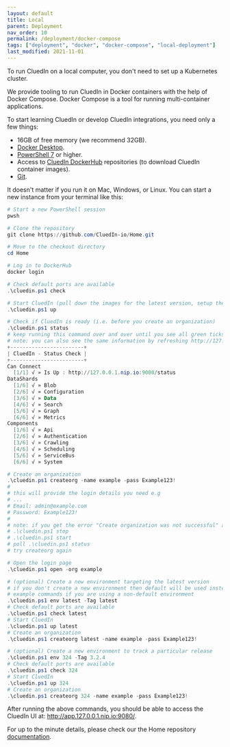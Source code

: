 ```yaml
---
layout: default
title: Local
parent: Deployment
nav_order: 10
permalink: /deployment/docker-compose
tags: ["deployment", "docker", "docker-compose", "local-deployment"]
last_modified: 2021-11-01
---
```


To run CluedIn on a local computer, you don't need to set up a Kubernetes cluster. 

We provide tooling to run CluedIn in Docker containers with the help of Docker Compose. Docker Compose is a tool for running multi-container applications.

To start learning CluedIn or develop CluedIn integrations, you need only a few things:

* 16GB of free memory (we recommend 32GB).
* [Docker Desktop](https://www.docker.com/products/docker-desktop).
* [PowerShell 7](https://docs.microsoft.com/en-us/powershell/scripting/install/installing-powershell?view=powershell-7.1) or higher.
* Access to [CluedIn DockerHub](https://hub.docker.com/orgs/cluedin) repositories (to download CluedIn container images).
* [Git](https://git-scm.com/).

It doesn't matter if you run it on Mac, Windows, or Linux.
You can start a new instance from your terminal like this:

```powershell
# Start a new PowerShell session
pwsh

# Clone the repository
git clone https://github.com/CluedIn-io/Home.git

# Move to the checkout directory
cd Home

# Log in to DockerHub
docker login

# Check default ports are available
.\cluedin.ps1 check

# Start CluedIn (pull down the images for the latest version, setup the containers, start the containers)
.\cluedin.ps1 up

# Check if CluedIn is ready (i.e. before you create an organization)
.\cluedin.ps1 status
# keep running this command over and over until you see all green ticks
# note: you can also see the same information by refreshing http://127.0.0.1.nip.io:9000/status in your browser
+------------------------+
| CluedIn - Status Check |
+------------------------+
Can Connect
  [1/1] √ » Is Up : http://127.0.0.1.nip.io:9000/status
DataShards
  [1/6] √ » Blob
  [2/6] √ » Configuration
  [3/6] √ » Data
  [4/6] √ » Search
  [5/6] √ » Graph
  [6/6] √ » Metrics
Components
  [1/6] √ » Api
  [2/6] √ » Authentication
  [3/6] √ » Crawling
  [4/6] √ » Scheduling
  [5/6] √ » ServiceBus
  [6/6] √ » System

# Create an organization
.\cluedin.ps1 createorg -name example -pass Example123!
#
# this will provide the login details you need e.g
# ...
# Email: admin@example.com
# Password: Example123!
#
# note: if you get the error "Create organization was not successful" and the status check is good then you will need to stop/start the solution
# .\cluedin.ps1 stop
# .\cluedin.ps1 start
# poll .\cluedin.ps1 status
# try createorg again

# Open the login page
.\cluedin.ps1 open -org example

# (optional) Create a new environment targeting the latest version
# if you don't create a new environment then default will be used instead and the env name can be omitted
# example commands if you are using a non-default environment
.\cluedin.ps1 env latest -Tag latest
# Check default ports are available
.\cluedin.ps1 check latest
# Start CluedIn
.\cluedin.ps1 up latest
# Create an organization
.\cluedin.ps1 createorg latest -name example -pass Example123!

# (optional) Create a new environment to track a particular release
.\cluedin.ps1 env 324 -Tag 3.2.4
# Check default ports are available
.\cluedin.ps1 check 324
# Start CluedIn
.\cluedin.ps1 up 324
# Create an organization
.\cluedin.ps1 createorg 324 -name example -pass Example123!
```

After running the above commands, you should be able to access the CluedIn UI at: <a href="http://app.127.0.0.1.nip.io:9080/" target="_blank">http://app.127.0.0.1.nip.io:9080/</a>.

For up to the minute details, please check our the Home repository <a href="https://cluedin-io.github.io/Home/" target="_blank">documentation</a>.
